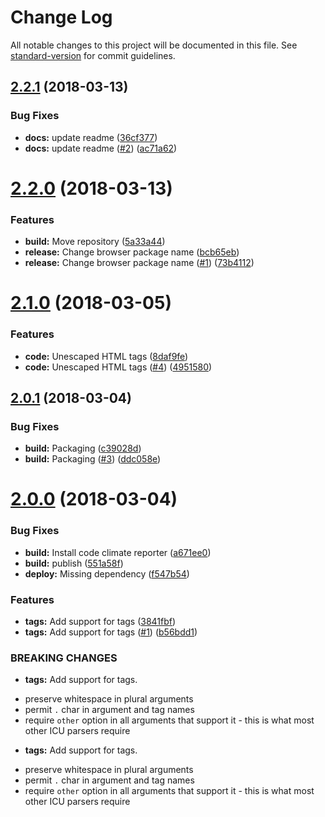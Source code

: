 # Change Log

All notable changes to this project will be documented in this file. See [standard-version](https://github.com/conventional-changelog/standard-version) for commit guidelines.

<a name="2.2.1"></a>
## [2.2.1](https://github.com/adam-26/tag-messageformat-parser/compare/v2.2.0...v2.2.1) (2018-03-13)


### Bug Fixes

* **docs:** update readme ([36cf377](https://github.com/adam-26/tag-messageformat-parser/commit/36cf377))
* **docs:** update readme ([#2](https://github.com/adam-26/tag-messageformat-parser/issues/2)) ([ac71a62](https://github.com/adam-26/tag-messageformat-parser/commit/ac71a62))



<a name="2.2.0"></a>
# [2.2.0](https://github.com/adam-26/tag-messageformat-parser/compare/v2.1.0...v2.2.0) (2018-03-13)


### Features

* **build:** Move repository ([5a33a44](https://github.com/adam-26/tag-messageformat-parser/commit/5a33a44))
* **release:** Change browser package name ([bcb65eb](https://github.com/adam-26/tag-messageformat-parser/commit/bcb65eb))
* **release:** Change browser package name ([#1](https://github.com/adam-26/tag-messageformat-parser/issues/1)) ([73b4112](https://github.com/adam-26/tag-messageformat-parser/commit/73b4112))



<a name="2.1.0"></a>
# [2.1.0](https://github.com/adam-26/tag-messageformat-parser/compare/v2.0.1...v2.1.0) (2018-03-05)


### Features

* **code:** Unescaped HTML tags ([8daf9fe](https://github.com/adam-26/tag-messageformat-parser/commit/8daf9fe))
* **code:** Unescaped HTML tags ([#4](https://github.com/adam-26/tag-messageformat-parser/issues/4)) ([4951580](https://github.com/adam-26/tag-messageformat-parser/commit/4951580))



<a name="2.0.1"></a>
## [2.0.1](https://github.com/adam-26/tag-messageformat-parser/compare/v2.0.0...v2.0.1) (2018-03-04)


### Bug Fixes

* **build:** Packaging ([c39028d](https://github.com/adam-26/tag-messageformat-parser/commit/c39028d))
* **build:** Packaging  ([#3](https://github.com/adam-26/tag-messageformat-parser/issues/3)) ([ddc058e](https://github.com/adam-26/tag-messageformat-parser/commit/ddc058e))



<a name="2.0.0"></a>
# [2.0.0](https://github.com/adam-26/tag-messageformat-parser/compare/v1.4.0...v2.0.0) (2018-03-04)


### Bug Fixes

* **build:** Install code climate reporter ([a671ee0](https://github.com/adam-26/tag-messageformat-parser/commit/a671ee0))
* **build:** publish ([551a58f](https://github.com/adam-26/tag-messageformat-parser/commit/551a58f))
* **deploy:** Missing dependency ([f547b54](https://github.com/adam-26/tag-messageformat-parser/commit/f547b54))


### Features

* **tags:** Add support for tags ([3841fbf](https://github.com/adam-26/tag-messageformat-parser/commit/3841fbf))
* **tags:** Add support for tags ([#1](https://github.com/adam-26/tag-messageformat-parser/issues/1)) ([b56bdd1](https://github.com/adam-26/tag-messageformat-parser/commit/b56bdd1))


### BREAKING CHANGES

* **tags:** Add support for tags.
 - preserve whitespace in plural arguments
 - permit `.` char in argument and tag names
 - require `other` option in all arguments that support it - this is what most other ICU parsers require
* **tags:** Add support for tags.
 - preserve whitespace in plural arguments
 - permit `.` char in argument and tag names
 - require `other` option in all arguments that support it - this is what most other ICU parsers require
